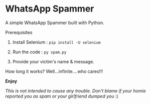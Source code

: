 # WhatsApp Spammer
A simple WhatsApp Spammer built with Python.

Prerequisites
1) Install Selenium : `pip install -U selenium`

2) Run the code : `py spam.py`

3) Provide your victim's name & message.

How long it works? Well...infinite....who cares!!!

**Enjoy**

*This is not intended to cause any trouble. Don't blame if your homie reported you as spam or your girlfriend dumped you* :) 

